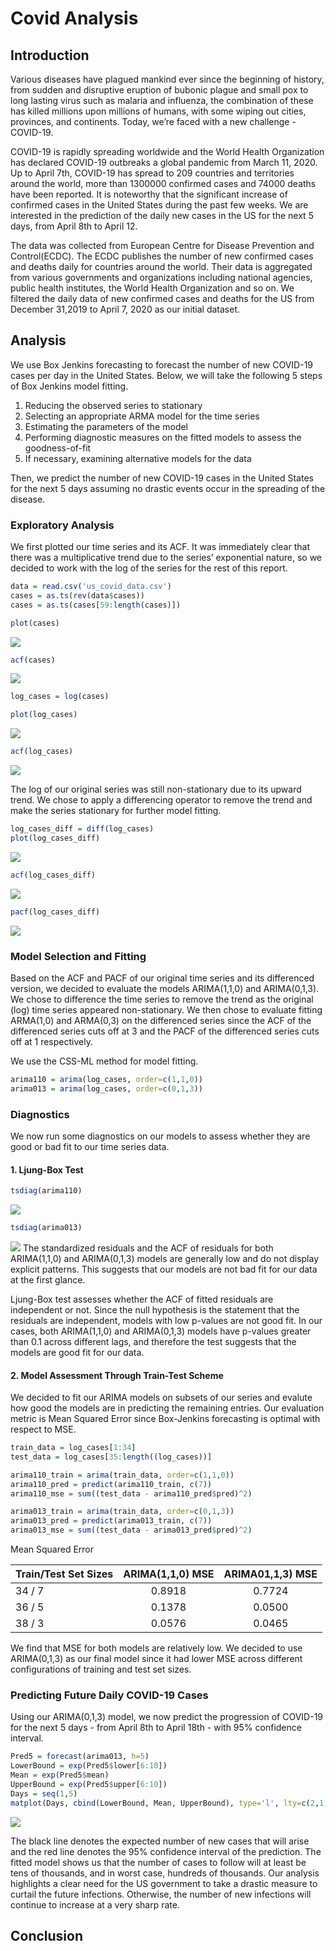 Covid Analysis
================

## Introduction

Various diseases have plagued mankind ever since the beginning of history, from sudden and disruptive eruption of bubonic plague and small pox to long lasting virus such as malaria and influenza, the combination of these has killed millions upon millions of humans, with some wiping out cities, provinces, and continents. Today, we’re faced with a new challenge - COVID-19. 

COVID-19 is rapidly spreading worldwide and the World Health Organization has declared COVID-19 outbreaks a global pandemic from March 11, 2020. Up to April 7th, COVID-19 has spread to 209 countries and territories around the world, more than 1300000 confirmed cases and 74000 deaths have been reported. It is noteworthy that the significant increase of confirmed cases in the United States during the past few weeks. We are interested in the prediction of the daily new cases in the US for the next 5 days, from April 8th to April 12.

The data was collected from European Centre for Disease Prevention and Control(ECDC). The ECDC publishes the number of new confirmed cases and deaths daily for countries around the world. Their data is aggregated from various governments and organizations including national agencies, public health institutes, the World Health Organization and so on. We filtered the daily data of new confirmed cases and deaths for the US from December 31,2019 to April 7, 2020 as our initial dataset.  


## Analysis

We use Box Jenkins forecasting to forecast the number of new COVID-19
cases per day in the United States. Below, we will take the following 5
steps of Box Jenkins model fitting.

1.  Reducing the observed series to stationary
2.  Selecting an appropriate ARMA model for the time series
3.  Estimating the parameters of the model
4.  Performing diagnostic measures on the fitted models to assess the
    goodness-of-fit
5.  If necessary, examining alternative models for the data

Then, we predict the number of new COVID-19 cases in the United States
for the next 5 days assuming no drastic events occur in the spreading of
the disease.

### Exploratory Analysis

We first plotted our time series and its ACF. It was immediately clear
that there was a multiplicative trend due to the series’ exponential
nature, so we decided to work with the log of the series for the rest of
this report.

``` r
data = read.csv('us_covid_data.csv')
cases = as.ts(rev(data$cases))
cases = as.ts(cases[59:length(cases)])

plot(cases)
```

![](project_files/figure-gfm/unnamed-chunk-1-1.png)<!-- -->

``` r
acf(cases)
```

![](project_files/figure-gfm/unnamed-chunk-1-2.png)<!-- -->

``` r
log_cases = log(cases)

plot(log_cases)
```

![](project_files/figure-gfm/unnamed-chunk-1-3.png)<!-- -->

``` r
acf(log_cases)
```

![](project_files/figure-gfm/unnamed-chunk-1-4.png)<!-- -->

The log of our original series was still non-stationary due to its
upward trend. We chose to apply a differencing operator to remove the
trend and make the series stationary for further model fitting.

``` r
log_cases_diff = diff(log_cases)
plot(log_cases_diff)
```

![](project_files/figure-gfm/unnamed-chunk-2-1.png)<!-- -->

``` r
acf(log_cases_diff)
```

![](project_files/figure-gfm/unnamed-chunk-2-2.png)<!-- -->

``` r
pacf(log_cases_diff)
```

![](project_files/figure-gfm/unnamed-chunk-2-3.png)<!-- -->

### Model Selection and Fitting

Based on the ACF and PACF of our original time series and its
differenced version, we decided to evaluate the models ARIMA(1,1,0) and
ARIMA(0,1,3). We chose to difference the time series to remove the trend
as the original (log) time series appeared non-stationary. We then chose
to evaluate fitting ARMA(1,0) and ARMA(0,3) on the differenced series
since the ACF of the differenced series cuts off at 3 and the PACF of
the differenced series cuts off at 1 respectively.

We use the CSS-ML method for model fitting.

``` r
arima110 = arima(log_cases, order=c(1,1,0))
arima013 = arima(log_cases, order=c(0,1,3))
```

### Diagnostics

We now run some diagnostics on our models to assess whether they are
good or bad fit to our time series data.

#### 1\. Ljung-Box Test

``` r
tsdiag(arima110)
```

![](project_files/figure-gfm/unnamed-chunk-4-1.png)<!-- -->

``` r
tsdiag(arima013)
```

![](project_files/figure-gfm/unnamed-chunk-4-2.png)<!-- --> The
standardized residuals and the ACF of residuals for both ARIMA(1,1,0)
and ARIMA(0,1,3) models are generally low and do not display explicit
patterns. This suggests that our models are not bad fit for our data at
the first glance.

Ljung-Box test assesses whether the ACF of fitted residuals are
independent or not. Since the null hypothesis is the statement that the
residuals are independent, models with low p-values are not good fit. In
our cases, both ARIMA(1,1,0) and ARIMA(0,1,3) models have p-values
greater than 0.1 across different lags, and therefore the test suggests
that the models are good fit for our data.

#### 2\. Model Assessment Through Train-Test Scheme

We decided to fit our ARIMA models on subsets of our series and evalute
how good the models are in predicting the remaining entries. Our
evaluation metric is Mean Squared Error since Box-Jenkins forecasting is
optimal with respect to MSE.

``` r
train_data = log_cases[1:34]
test_data = log_cases[35:length((log_cases))]

arima110_train = arima(train_data, order=c(1,1,0))
arima110_pred = predict(arima110_train, c(7))
arima110_mse = sum((test_data - arima110_pred$pred)^2)

arima013_train = arima(train_data, order=c(0,1,3))
arima013_pred = predict(arima013_train, c(7))
arima013_mse = sum((test_data - arima013_pred$pred)^2)
```

Mean Squared Error

| Train/Test Set Sizes | ARIMA(1,1,0) MSE | ARIMA01,1,3) MSE |
| -------------------- | :--------------: | :--------------: |
| 34 / 7               |      0.8918      |      0.7724      |
| 36 / 5               |      0.1378      |      0.0500      |
| 38 / 3               |      0.0576      |      0.0465      |

We find that MSE for both models are relatively low. We decided to use
ARIMA(0,1,3) as our final model since it had lower MSE across different
configurations of training and test set sizes.

### Predicting Future Daily COVID-19 Cases

Using our ARIMA(0,1,3) model, we now predict the progression of COVID-19
for the next 5 days - from April 8th to April 18th - with 95% confidence
interval.

``` r
Pred5 = forecast(arima013, h=5)
LowerBound = exp(Pred5$lower[6:10])
Mean = exp(Pred5$mean)
UpperBound = exp(Pred5$upper[6:10])
Days = seq(1,5)
matplot(Days, cbind(LowerBound, Mean, UpperBound), type='l', lty=c(2,1,2), col=c('red', 'black', 'red'), xlab='Day', ylab='New Cases Per Day')
```

![](project_files/figure-gfm/unnamed-chunk-6-1.png)<!-- -->

The black line denotes the expected number of new cases that will arise
and the red line denotes the 95% confidence interval of the prediction.
The fitted model shows us that the number of cases to follow will at
least be tens of thousands, and in worst case, hundreds of thousands.
Our analysis highlights a clear need for the US government to take a
drastic measure to curtail the future infections. Otherwise, the number
of new infections will continue to increase at a very sharp rate.

## Conclusion

<TO BE FILLED OUT BY LEO>
